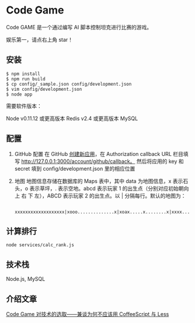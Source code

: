 # Code Game

Code GAME 是一个通过编写 AI 脚本控制坦克进行比赛的游戏。

娱乐第一，请点右上角 star！

## 安装

    $ npm install
    $ npm run build
    $ cp config/_sample.json config/development.json
    $ vim config/development.json
    $ node app

需要软件版本：

Node v0.11.12 或更高版本
Redis v2.4 或更高版本
MySQL

## 配置

1. GitHub 配置
    在 GitHub [创建新应用](https://github.com/settings/applications/new)，在 Authorization callback URL 栏目填写 http://127.0.0.1:3000/account/github/callback。 然后将应用的 key 和 secret 填到 config/development.json 里的相应位置

2. 地图
    地图信息存储在数据库的 Maps 表中，其中 data 为地图信息，x 表示石头，o 表示草坪，. 表示空地。abcd 表示玩家 1 的出生点（分别对应初始朝向 上 右 下 左），ABCD 表示玩家 2 的出生点。以 | 分隔每行。默认的地图为：

        xxxxxxxxxxxxxxxxxxx|xooo..............x|xoax.....x........x|xxxx.....x........x|x........x........x|x..xxxxxxxxxxx....x|x....ooxoooooo....x|x....ooooooooo....x|x....ooooooxoo....x|x....xxxxxxxxxxx..x|x........x........x|x........x.....xxxx|x........x.....xCox|x..............ooox|xxxxxxxxxxxxxxxxxxx

## 计算排行

    node services/calc_rank.js

## 技术栈

Node.js, MySQL

## 介绍文章

[Code Game 对技术的选取——兼谈为何不应该用 CoffeeScript 与 Less](http://zihua.li/2014/11/talk-about-codegame/)
